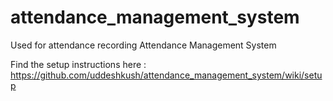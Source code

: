 # attendance_management_system
Used for attendance recording
Attendance Management System 

Find the setup instructions here : https://github.com/uddeshkush/attendance_management_system/wiki/setup
